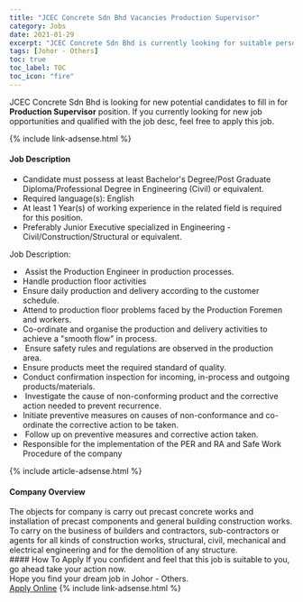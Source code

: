 ```yaml
---
title: "JCEC Concrete Sdn Bhd Vacancies Production Supervisor" 
category: Jobs 
date: 2021-01-29 
excerpt: "JCEC Concrete Sdn Bhd is currently looking for suitable person to fill in the Production Supervisor which positioned at Johor - Others" 
tags: [Johor - Others] 
toc: true 
toc_label: TOC 
toc_icon: "fire" 
--- 
```


<p>JCEC Concrete Sdn Bhd is looking for new potential candidates to fill in for <b>Production Supervisor</b> position. If you currently looking for new job opportunities and qualified with the job desc, feel free to apply this job.
</p>{% include link-adsense.html %} 
<div><div><h4>Job Description</h4></div><div><div><span><div><ul><li>Candidate must possess at least Bachelor's Degree/Post Graduate Diploma/Professional Degree in Engineering (Civil) or equivalent.</li><li>Required language(s):&#160;English</li><li>At least 1&#160;Year(s) of working experience in the related field is required for this position.</li><li>Preferably Junior Executive specialized in Engineering - Civil/Construction/Structural or equivalent.</li></ul><p>Job Description:</p><ul><li>&#160;Assist the Production Engineer in production processes.</li><li>Handle production floor activities</li><li>Ensure daily production and delivery according to the customer schedule.</li><li>Attend to production floor problems faced by the Production Foremen and workers.</li><li>Co-ordinate and organise the production and delivery activities to achieve a "smooth flow" in process.</li><li>&#160;Ensure safety rules and regulations are observed in the production area.</li><li>Ensure products meet the required standard of quality.</li><li>Conduct confirmation inspection for incoming, in-process and outgoing products/materials.</li><li>&#160;Investigate the cause of non-conforming product and the corrective action needed to prevent recurrence.</li><li>Initiate preventive measures on causes of non-conformance and co-ordinate the corrective action to be taken.</li><li>&#160;Follow up on preventive measures and corrective action taken.</li><li>Responsible for the implementation of the PER and RA and Safe Work Procedure of the company</li></ul></div></span></div></div></div> 
{% include article-adsense.html %} 
<div><div><h4>Company Overview</h4></div><div><div><span><div><div>The objects for company is carry out precast concrete works and installation of precast components and general building construction works.</div>
<div>To carry on the business of builders and contractors, sub-contractors or agents for all kinds of construction works, structural, civil, mechanical and electrical engineering and for the demolition of any structure.</div></div></span></div></div></div> 
#### How To Apply 
If you confident and feel that this job is suitable to you, go ahead take your action now. <br/> 
Hope you find your dream job in Johor - Others. <br/> 
<a href="https://www.jobstreet.com.my/en/job/production-supervisor-4472370?jobId=jobstreet-my-job-4472370&sectionRank=5&token=0~f9d6ce33-3a8d-449d-9f1d-cd6167f84a81&fr=SRP%20View%20In%20New%20Ta" class="btn btn--info" target="_blank" rel="nofollow noopenner">Apply Online</a> 
{% include link-adsense.html %} 